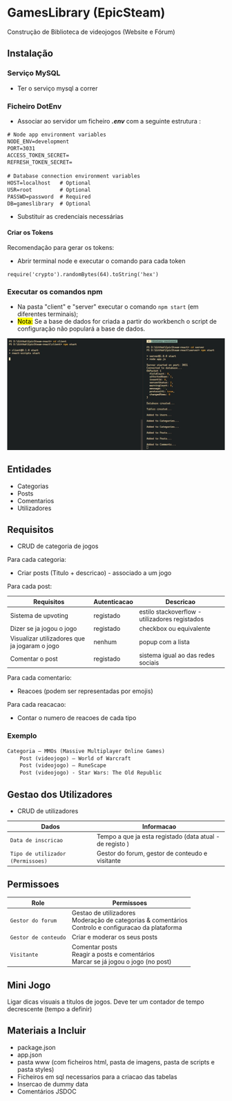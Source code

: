 # GamesLibrary (EpicSteam)

Construção de Biblioteca de videojogos (Website e Fórum)

## Instalação

### Serviço MySQL

- Ter o serviço mysql a correr

### Ficheiro DotEnv

- Associar ao servidor um ficheiro **_.env_** com a seguinte estrutura :

```.env
# Node app environment variables
NODE_ENV=development
PORT=3031
ACCESS_TOKEN_SECRET=
REFRESH_TOKEN_SECRET=

# Database connection environment variables
HOST=localhost   # Optional
USR=root         # Optional
PASSWD=password  # Required
DB=gameslibrary  # Optional
```

- Substituir as credenciais necessárias

#### Criar os Tokens

Recomendação para gerar os tokens:

- Abrir terminal node e executar o comando para cada token

```shell
require('crypto').randomBytes(64).toString('hex')
```

### Executar os comandos npm

- Na pasta "client" e "server" executar o comando `npm start` (em diferentes terminais);
- <mark>Nota:</mark> Se a base de dados for criada a partir do workbench o script de configuração não populará a base de dados.

![Terminal - npm commands](/mockups/Installation.jpg)

## Entidades

- Categorias
- Posts
- Comentarios
- Utilizadores

## Requisitos

- CRUD de categoria de jogos

Para cada categoria:

- Criar posts (Titulo + descricao) - associado a um jogo

Para cada post:

| Requisitos                                    | Autenticacao | Descricao                                      |
| --------------------------------------------- | ------------ | ---------------------------------------------- |
| Sistema de upvoting                           | registado    | estilo stackoverflow - utilizadores registados |
| Dizer se ja jogou o jogo                      | registado    | checkbox ou equivalente                        |
| Visualizar utilizadores que ja jogaram o jogo | nenhum       | popup com a lista                              |
| Comentar o post                               | registado    | sistema igual ao das redes sociais             |

Para cada comentario:

- Reacoes (podem ser representadas por emojis)

Para cada reacacao:

- Contar o numero de reacoes de cada tipo

### Exemplo

```txt
Categoria – MMOs (Massive Multiplayer Online Games)
    Post (videojogo) – World of Warcraft
    Post (videojogo) – RuneScape
    Post (videojogo) - Star Wars: The Old Republic
```

## Gestao dos Utilizadores

- CRUD de utilizadores

| Dados                             | Informacao                                               |
| --------------------------------- | -------------------------------------------------------- |
| `Data de inscricao`               | Tempo a que ja esta registado (data atual - de registo ) |
| `Tipo de utilizador (Permissoes)` | Gestor do forum, gestor de conteudo e visitante          |

## Permissoes

| Role                 | Permissoes                                                                                                     |
| -------------------- | -------------------------------------------------------------------------------------------------------------- |
| `Gestor do forum`    | Gestao de utilizadores </br> Moderação de categorias & comentários </br> Controlo e configuracao da plataforma |
| `Gestor de conteudo` | Criar e moderar os seus posts                                                                                  |
| `Visitante`          | Comentar posts </br> Reagir a posts e comentários </br> Marcar se já jogou o jogo (no post)                    |

## Mini Jogo

Ligar dicas visuais a titulos de jogos. Deve ter um contador de tempo decrescente (tempo a definir)

## Materiais a Incluir

- package.json
- app.json
- pasta www (com ficheiros html, pasta de imagens, pasta de scripts e pasta styles)
- Ficheiros em sql necessarios para a criacao das tabelas
- Insercao de dummy data
- Comentários JSDOC
